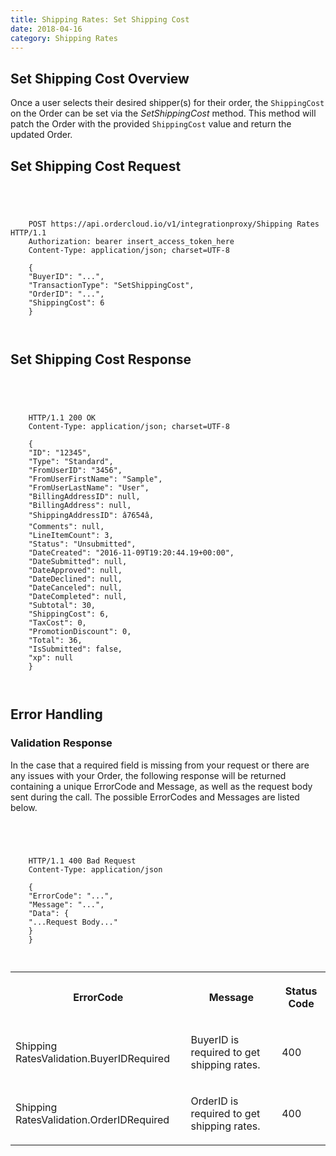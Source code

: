 ```yaml
---
title: Shipping Rates: Set Shipping Cost
date: 2018-04-16
category: Shipping Rates
---
```



##  Set Shipping Cost Overview

Once a user selects their desired shipper(s) for their order, the
`ShippingCost` on the Order can be set via the _SetShippingCost_ method. This
method will patch the Order with the provided `ShippingCost` value and return
the updated Order.

##  Set Shipping Cost Request



```


    
    
    POST https://api.ordercloud.io/v1/integrationproxy/Shipping Rates HTTP/1.1
    Authorization: bearer insert_access_token_here
    Content-Type: application/json; charset=UTF-8
    
    {
    "BuyerID": "...",
    "TransactionType": "SetShippingCost",
    "OrderID": "...",
    "ShippingCost": 6
    }
    
    

```

##  Set Shipping Cost Response



```


    
    
    HTTP/1.1 200 OK
    Content-Type: application/json; charset=UTF-8
    
    {
    "ID": "12345",
    "Type": "Standard",
    "FromUserID": "3456",
    "FromUserFirstName": "Sample",
    "FromUserLastName": "User",
    "BillingAddressID": null,
    "BillingAddress": null,
    "ShippingAddressID": â7654â,
    "Comments": null,
    "LineItemCount": 3,
    "Status": "Unsubmitted",
    "DateCreated": "2016-11-09T19:20:44.19+00:00",
    "DateSubmitted": null,
    "DateApproved": null,
    "DateDeclined": null,
    "DateCanceled": null,
    "DateCompleted": null,
    "Subtotal": 30,
    "ShippingCost": 6,
    "TaxCost": 0,
    "PromotionDiscount": 0,
    "Total": 36,
    "IsSubmitted": false,
    "xp": null
    }
    
    

```

##  Error Handling

### Validation Response

In the case that a required field is missing from your request or there are
any issues with your Order, the following response will be returned containing
a unique ErrorCode and Message, as well as the request body sent during the
call. The possible ErrorCodes and Messages are listed below.



```


    
    
    HTTP/1.1 400 Bad Request
    Content-Type: application/json
    
    {
    "ErrorCode": "...",
    "Message": "...",
    "Data": {
    "...Request Body..."
    }
    }
    
    

```

  
<table>  
<tr>  
<th>

ErrorCode

</th>  
<th>

Message

</th>  
<th>

Status Code

</th> </tr>  
<tr>  
<td>

Shipping RatesValidation.BuyerIDRequired

</td>  
<td>

BuyerID is required to get shipping rates.

</td>  
<td>

400

</td> </tr>  
<tr>  
<td>

Shipping RatesValidation.OrderIDRequired

</td>  
<td>

OrderID is required to get shipping rates.

</td>  
<td>

400

</td> </tr> </table>



